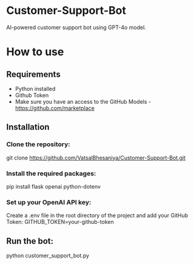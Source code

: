 # Customer-Support-Bot
AI-powered customer support bot using GPT-4o model.

# How to use
## Requirements
- Python installed
- Github Token
- Make sure you have an access to the GitHub Models - https://github.com/marketplace

## Installation
### Clone the repository:
git clone https://github.com/VatsalBhesaniya/Customer-Support-Bot.git

### Install the required packages:
pip install flask openai python-dotenv

### Set up your OpenAI API key:
Create a .env file in the root directory of the project and add your GitHub Token:
GITHUB_TOKEN=your-github-token

## Run the bot:
python customer_support_bot.py
